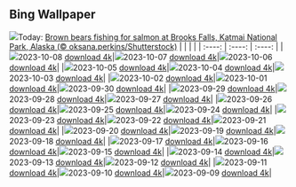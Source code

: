 ## Bing Wallpaper
![](./wallpaper/2023-10-08.jpg)Today: [Brown bears fishing for salmon at Brooks Falls, Katmai National Park, Alaska (© oksana.perkins/Shutterstock)](./wallpaper/2023-10-08.jpg)
|      |      |      |
| :----: | :----: | :----: |
|![](./wallpaper/2023-10-08_sm.jpg)2023-10-08 [download 4k](./wallpaper/2023-10-08.jpg)|![](./wallpaper/2023-10-07_sm.jpg)2023-10-07 [download 4k](./wallpaper/2023-10-07.jpg)|![](./wallpaper/2023-10-06_sm.jpg)2023-10-06 [download 4k](./wallpaper/2023-10-06.jpg)|
|![](./wallpaper/2023-10-05_sm.jpg)2023-10-05 [download 4k](./wallpaper/2023-10-05.jpg)|![](./wallpaper/2023-10-04_sm.jpg)2023-10-04 [download 4k](./wallpaper/2023-10-04.jpg)|![](./wallpaper/2023-10-03_sm.jpg)2023-10-03 [download 4k](./wallpaper/2023-10-03.jpg)|
|![](./wallpaper/2023-10-02_sm.jpg)2023-10-02 [download 4k](./wallpaper/2023-10-02.jpg)|![](./wallpaper/2023-10-01_sm.jpg)2023-10-01 [download 4k](./wallpaper/2023-10-01.jpg)|![](./wallpaper/2023-09-30_sm.jpg)2023-09-30 [download 4k](./wallpaper/2023-09-30.jpg)|
|![](./wallpaper/2023-09-29_sm.jpg)2023-09-29 [download 4k](./wallpaper/2023-09-29.jpg)|![](./wallpaper/2023-09-28_sm.jpg)2023-09-28 [download 4k](./wallpaper/2023-09-28.jpg)|![](./wallpaper/2023-09-27_sm.jpg)2023-09-27 [download 4k](./wallpaper/2023-09-27.jpg)|
|![](./wallpaper/2023-09-26_sm.jpg)2023-09-26 [download 4k](./wallpaper/2023-09-26.jpg)|![](./wallpaper/2023-09-25_sm.jpg)2023-09-25 [download 4k](./wallpaper/2023-09-25.jpg)|![](./wallpaper/2023-09-24_sm.jpg)2023-09-24 [download 4k](./wallpaper/2023-09-24.jpg)|
|![](./wallpaper/2023-09-23_sm.jpg)2023-09-23 [download 4k](./wallpaper/2023-09-23.jpg)|![](./wallpaper/2023-09-22_sm.jpg)2023-09-22 [download 4k](./wallpaper/2023-09-22.jpg)|![](./wallpaper/2023-09-21_sm.jpg)2023-09-21 [download 4k](./wallpaper/2023-09-21.jpg)|
|![](./wallpaper/2023-09-20_sm.jpg)2023-09-20 [download 4k](./wallpaper/2023-09-20.jpg)|![](./wallpaper/2023-09-19_sm.jpg)2023-09-19 [download 4k](./wallpaper/2023-09-19.jpg)|![](./wallpaper/2023-09-18_sm.jpg)2023-09-18 [download 4k](./wallpaper/2023-09-18.jpg)|
|![](./wallpaper/2023-09-17_sm.jpg)2023-09-17 [download 4k](./wallpaper/2023-09-17.jpg)|![](./wallpaper/2023-09-16_sm.jpg)2023-09-16 [download 4k](./wallpaper/2023-09-16.jpg)|![](./wallpaper/2023-09-15_sm.jpg)2023-09-15 [download 4k](./wallpaper/2023-09-15.jpg)|
|![](./wallpaper/2023-09-14_sm.jpg)2023-09-14 [download 4k](./wallpaper/2023-09-14.jpg)|![](./wallpaper/2023-09-13_sm.jpg)2023-09-13 [download 4k](./wallpaper/2023-09-13.jpg)|![](./wallpaper/2023-09-12_sm.jpg)2023-09-12 [download 4k](./wallpaper/2023-09-12.jpg)|
|![](./wallpaper/2023-09-11_sm.jpg)2023-09-11 [download 4k](./wallpaper/2023-09-11.jpg)|![](./wallpaper/2023-09-10_sm.jpg)2023-09-10 [download 4k](./wallpaper/2023-09-10.jpg)|![](./wallpaper/2023-09-09_sm.jpg)2023-09-09 [download 4k](./wallpaper/2023-09-09.jpg)|
